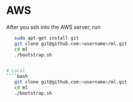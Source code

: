 # AWS

After you ssh into the AWS server, run

````bash
   sudo apt-get install git
   git clone git@github.com:<username>/ml.git
   cd ml
   ./bootstrap.sh


# Local
````bash
   git clone git@github.com:<username>/ml.git
   cd ml
   ./bootstrap.sh
